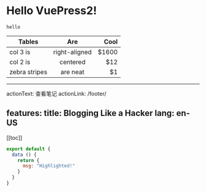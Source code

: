 # Hello VuePress2!
`hello`




| Tables        | Are           | Cool  |
| ------------- |:-------------:| -----:|
| col 3 is      | right-aligned | $1600 |
| col 2 is      | centered      |   $12 |
| zebra stripes | are neat      |    $1 |


---
actionText: 查看笔记
actionLink: /footer/

features:
title: Blogging Like a Hacker
lang: en-US
---

[[toc]]

``` js {4}
export default {
  data () {
    return {
      msg: "Highlighted!"
    }
  }
}
```
